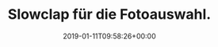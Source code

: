---
retweeted: false
source: <a href="https://about.twitter.com/products/tweetdeck" rel="nofollow">TweetDeck</a>
entities:
  user_mentions: []
  urls: []
  symbols: []
  media:
  - expanded_url: https://twitter.com/bascht/status/1083664422361595905/photo/1
    indices:
    - '30'
    - '53'
    url: https://t.co/RY3c3EWiDd
    media_url: http://pbs.twimg.com/media/DwnzCvMXcAARye5.jpg
    id_str: '1083664413712936960'
    id: '1083664413712936960'
    media_url_https: https://pbs.twimg.com/media/DwnzCvMXcAARye5.jpg
    sizes:
      small:
        w: '305'
        h: '233'
        resize: fit
      large:
        w: '305'
        h: '233'
        resize: fit
      medium:
        w: '305'
        h: '233'
        resize: fit
      thumb:
        w: '150'
        h: '150'
        resize: crop
    type: photo
    display_url: pic.twitter.com/RY3c3EWiDd
  hashtags: []
display_text_range:
- '0'
- '53'
favorite_count: '5'
id_str: '1083664422361595905'
truncated: false
retweet_count: '0'
id: '1083664422361595905'
possibly_sensitive: false
created_at: Fri Jan 11 09:58:26 +0000 2019
favorited: false
full_text: Slowclap für die Fotoauswahl.
lang: de
extended_entities:
  media:
  - expanded_url: https://twitter.com/bascht/status/1083664422361595905/photo/1
    indices:
    - '30'
    - '53'
    url: https://t.co/RY3c3EWiDd
    media_url: http://pbs.twimg.com/media/DwnzCvMXcAARye5.jpg
    id_str: '1083664413712936960'
    id: '1083664413712936960'
    media_url_https: https://pbs.twimg.com/media/DwnzCvMXcAARye5.jpg
    sizes:
      small:
        w: '305'
        h: '233'
        resize: fit
      large:
        w: '305'
        h: '233'
        resize: fit
      medium:
        w: '305'
        h: '233'
        resize: fit
      thumb:
        w: '150'
        h: '150'
        resize: crop
    type: photo
    display_url: pic.twitter.com/RY3c3EWiDd
tags:
- pesos:twitter
date: '2019-01-11T09:58:26+00:00'
src: https://twitter.com/bascht/status/1083664422361595905
original_url: https://twitter.com/bascht/status/1083664422361595905
type: twitter_tweet
media_url: https://img.bascht.com/twitter/pbs.twimg.com/media/DwnzCvMXcAARye5.jpg
text: Slowclap für die Fotoauswahl.
title: Slowclap für die Fotoauswahl.

---